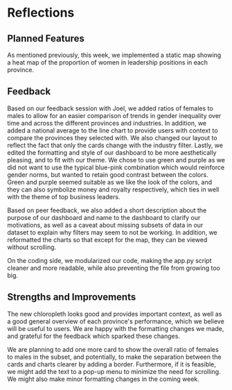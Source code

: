 # Reflections

## Planned Features

As mentioned previously, this week, we implemented a static map showing a heat map of the proportion of women in leadership positions in each province.

## Feedback

Based on our feedback session with Joel, we added ratios of females to males to allow for an easier comparison of trends in gender inequality over time and across the different provinces and industries. In addition, we added a national average to the line chart to provide users with context to compare the provinces they selected with. We also changed our layout to reflect the fact that only the cards change with the industry filter. Lastly, we edited the formatting and style of our dashboard to be more aesthetically pleasing, and to fit with our theme. We chose to use green and purple as we did not want to use the typical blue-pink combination which would reinforce gender norms, but wanted to retain good contrast between the colors. Green and purple seemed suitable as we like the look of the colors, and they can also symbolize money and royalty respectively, which ties in well with the theme of top business leaders.

Based on peer feedback, we also added a short description about the purpose of our dashboard and name to the dashboard to clarify our motivations, as well as a caveat about missing subsets of data in our dataset to explain why filters may seem to not be working. In addition, we reformatted the charts so that except for the map, they can be viewed without scrolling.

On the coding side, we modularized our code, making the app.py script cleaner and more readable, while also preventing the file from growing too big.

## Strengths and Improvements

The new chloropleth looks good and provides important context, as well as a good general overview of each province's performance, which we believe will be useful to users. We are happy with the formatting changes we made, and grateful for the feedback which sparked these changes.

We are planning to add one more card to show the overall ratio of females to males in the subset, and potentially, to make the separation between the cards and charts clearer by adding a border. Furthermore, if it is feasible, we might add the text to a pop-up menu to minimize the need for scrolling. We might also make minor formatting changes in the coming week.
